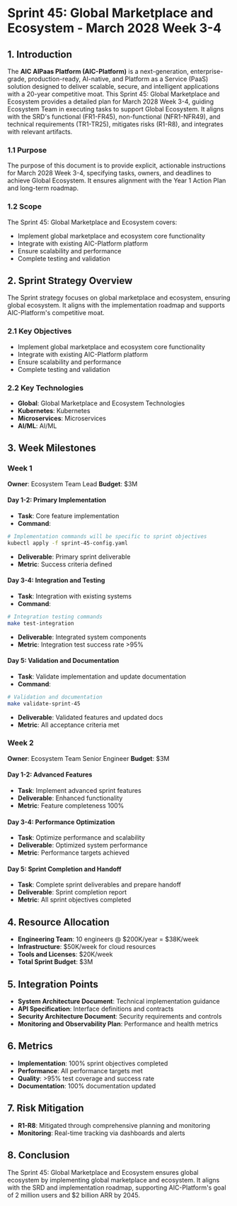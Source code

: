 # Sprint 45: Global Marketplace and Ecosystem - March 2028 Week 3-4

## 1. Introduction
The **AIC AIPaas Platform (AIC-Platform)** is a next-generation, enterprise-grade, production-ready, AI-native, and Platform as a Service (PaaS) solution designed to deliver scalable, secure, and intelligent applications with a 20-year competitive moat. This Sprint 45: Global Marketplace and Ecosystem provides a detailed plan for March 2028 Week 3-4, guiding Ecosystem Team in executing tasks to support Global Ecosystem. It aligns with the SRD's functional (FR1-FR45), non-functional (NFR1-NFR49), and technical requirements (TR1-TR25), mitigates risks (R1-R8), and integrates with relevant artifacts.

### 1.1 Purpose
The purpose of this document is to provide explicit, actionable instructions for March 2028 Week 3-4, specifying tasks, owners, and deadlines to achieve Global Ecosystem. It ensures alignment with the Year 1 Action Plan and long-term roadmap.

### 1.2 Scope
The Sprint 45: Global Marketplace and Ecosystem covers:
- Implement global marketplace and ecosystem core functionality
- Integrate with existing AIC-Platform platform
- Ensure scalability and performance
- Complete testing and validation

## 2. Sprint Strategy Overview
The Sprint strategy focuses on global marketplace and ecosystem, ensuring global ecosystem. It aligns with the implementation roadmap and supports AIC-Platform's competitive moat.

### 2.1 Key Objectives
- Implement global marketplace and ecosystem core functionality
- Integrate with existing AIC-Platform platform
- Ensure scalability and performance
- Complete testing and validation

### 2.2 Key Technologies
- **Global**: Global Marketplace and Ecosystem Technologies
- **Kubernetes**: Kubernetes
- **Microservices**: Microservices
- **AI/ML**: AI/ML

## 3. Week Milestones

### Week 1
**Owner**: Ecosystem Team Lead
**Budget**: $3M

#### Day 1-2: Primary Implementation
- **Task**: Core feature implementation
- **Command**: 
```bash
# Implementation commands will be specific to sprint objectives
kubectl apply -f sprint-45-config.yaml
```
- **Deliverable**: Primary sprint deliverable
- **Metric**: Success criteria defined

#### Day 3-4: Integration and Testing
- **Task**: Integration with existing systems
- **Command**:
```bash
# Integration testing commands
make test-integration
```
- **Deliverable**: Integrated system components
- **Metric**: Integration test success rate >95%

#### Day 5: Validation and Documentation
- **Task**: Validate implementation and update documentation
- **Command**:
```bash
# Validation and documentation
make validate-sprint-45
```
- **Deliverable**: Validated features and updated docs
- **Metric**: All acceptance criteria met

### Week 2
**Owner**: Ecosystem Team Senior Engineer
**Budget**: $3M

#### Day 1-2: Advanced Features
- **Task**: Implement advanced sprint features
- **Deliverable**: Enhanced functionality
- **Metric**: Feature completeness 100%

#### Day 3-4: Performance Optimization
- **Task**: Optimize performance and scalability
- **Deliverable**: Optimized system performance
- **Metric**: Performance targets achieved

#### Day 5: Sprint Completion and Handoff
- **Task**: Complete sprint deliverables and prepare handoff
- **Deliverable**: Sprint completion report
- **Metric**: All sprint objectives completed

## 4. Resource Allocation
- **Engineering Team**: 10 engineers @ $200K/year = $38K/week
- **Infrastructure**: $50K/week for cloud resources
- **Tools and Licenses**: $20K/week
- **Total Sprint Budget**: $3M

## 5. Integration Points
- **System Architecture Document**: Technical implementation guidance
- **API Specification**: Interface definitions and contracts
- **Security Architecture Document**: Security requirements and controls
- **Monitoring and Observability Plan**: Performance and health metrics

## 6. Metrics
- **Implementation**: 100% sprint objectives completed
- **Performance**: All performance targets met
- **Quality**: >95% test coverage and success rate
- **Documentation**: 100% documentation updated

## 7. Risk Mitigation
- **R1-R8**: Mitigated through comprehensive planning and monitoring
- **Monitoring**: Real-time tracking via dashboards and alerts

## 8. Conclusion
The Sprint 45: Global Marketplace and Ecosystem ensures global ecosystem by implementing global marketplace and ecosystem. It aligns with the SRD and implementation roadmap, supporting AIC-Platform's goal of 2 million users and $2 billion ARR by 2045.
